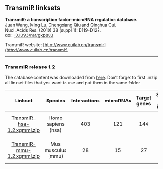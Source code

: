 ## TransmiR linksets

**TransmiR: a transcription factor–microRNA regulation database.<br/>**
Juan Wang, Ming Lu, Chengxiang Qiu and Qinghua Cui.<br/>
Nucl. Acids Res. (2010) 38 (suppl 1): D119-D122.<br/>
doi: [10.1093/nar/gkp803](http://doi.org/10.1093/nar/gkp803)

TransmiR website: [http://www.cuilab.cn/transmir](http://www.cuilab.cn/transmir)

---

### TransmiR release 1.2

The database content was downloaded from [here](http://www.cuilab.cn/transmir). Don’t forget to first unzip all linkset files that you want to use and put them in the same folder.

| **Linkset** | **Species** | **Interactions** | **microRNAs** | **Target genes** | **Supported gene identifiers** |
| :---: | :---: | :---: | :---: | :---: | :---: |
| [TransmiR-hsa-1.2.xgmml.zip](http://projects.bigcat.unimaas.nl/data/cytargetlinker/linksets/transmir/TransmiR-hsa-1.2.xgmml.zip) | Homo sapiens (hsa) | 403 | 121 | 144 | NCBI Gene, Ensembl, UniProt | 
| [TransmiR-mmu-1.2.xgmml.zip](http://projects.bigcat.unimaas.nl/data/cytargetlinker/linksets/transmir/TransmiR-mmu-1.2.xgmml.zip) | Mus musculus (mmu) | 28 | 15 | 27 | NCBI Gene, Ensembl, UniProt | 
